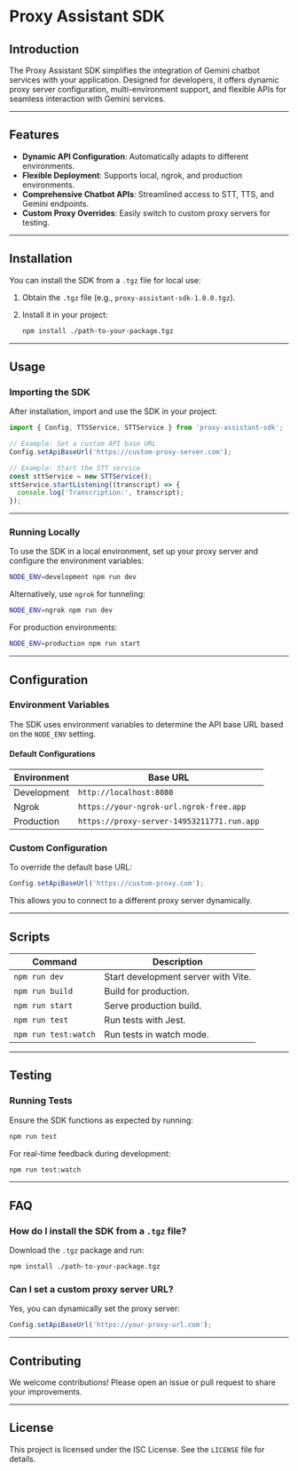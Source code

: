 # Proxy Assistant SDK

## Introduction

The Proxy Assistant SDK simplifies the integration of Gemini chatbot services with your application. Designed for developers, it offers dynamic proxy server configuration, multi-environment support, and flexible APIs for seamless interaction with Gemini services.

---

## Features

- **Dynamic API Configuration**: Automatically adapts to different environments.
- **Flexible Deployment**: Supports local, ngrok, and production environments.
- **Comprehensive Chatbot APIs**: Streamlined access to STT, TTS, and Gemini endpoints.
- **Custom Proxy Overrides**: Easily switch to custom proxy servers for testing.

---

## Installation

You can install the SDK from a `.tgz` file for local use:

1. Obtain the `.tgz` file (e.g., `proxy-assistant-sdk-1.0.0.tgz`).
2. Install it in your project:

   ```bash
   npm install ./path-to-your-package.tgz
   ```

---

## Usage

### Importing the SDK

After installation, import and use the SDK in your project:

```javascript
import { Config, TTSService, STTService } from 'proxy-assistant-sdk';

// Example: Set a custom API base URL
Config.setApiBaseUrl('https://custom-proxy-server.com');

// Example: Start the STT service
const sttService = new STTService();
sttService.startListening((transcript) => {
  console.log('Transcription:', transcript);
});
```

---

### Running Locally

To use the SDK in a local environment, set up your proxy server and configure the environment variables:

```bash
NODE_ENV=development npm run dev
```

Alternatively, use `ngrok` for tunneling:

```bash
NODE_ENV=ngrok npm run dev
```

For production environments:

```bash
NODE_ENV=production npm run start
```

---

## Configuration

### Environment Variables

The SDK uses environment variables to determine the API base URL based on the `NODE_ENV` setting.

#### Default Configurations

| Environment  | Base URL                                      |
|--------------|-----------------------------------------------|
| Development  | `http://localhost:8080`                      |
| Ngrok        | `https://your-ngrok-url.ngrok-free.app`       |
| Production   | `https://proxy-server-14953211771.run.app`   |

### Custom Configuration

To override the default base URL:

```javascript
Config.setApiBaseUrl('https://custom-proxy.com');
```

This allows you to connect to a different proxy server dynamically.

---

## Scripts

| Command           | Description                            |
|-------------------|----------------------------------------|
| `npm run dev`     | Start development server with Vite.   |
| `npm run build`   | Build for production.                 |
| `npm run start`   | Serve production build.               |
| `npm run test`    | Run tests with Jest.                  |
| `npm run test:watch` | Run tests in watch mode.            |

---

## Testing

### Running Tests

Ensure the SDK functions as expected by running:

```bash
npm run test
```

For real-time feedback during development:

```bash
npm run test:watch
```

---

## FAQ

### How do I install the SDK from a `.tgz` file?

Download the `.tgz` package and run:

```bash
npm install ./path-to-your-package.tgz
```

### Can I set a custom proxy server URL?

Yes, you can dynamically set the proxy server:

```javascript
Config.setApiBaseUrl('https://your-proxy-url.com');
```

---

## Contributing

We welcome contributions! Please open an issue or pull request to share your improvements.

---

## License

This project is licensed under the ISC License. See the `LICENSE` file for details.

